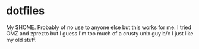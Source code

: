 dotfiles
========
My $HOME.  Probably of no use to anyone else but this works for me.  I tried OMZ and zprezto but I guess I'm too much of a crusty unix guy b/c I just like my old stuff.
